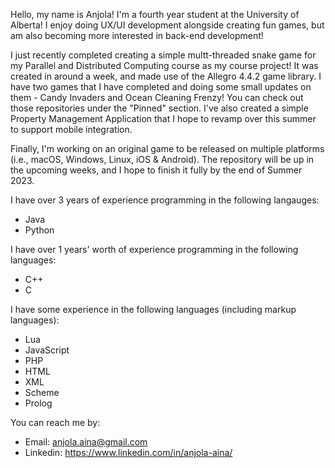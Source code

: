 Hello, my name is Anjola! I'm a fourth year student at the University of Alberta! I enjoy doing UX/UI development alongside creating fun games, but am also becoming more interested in back-end development!

I just recently completed creating a simple multt-threaded snake game for my Parallel and Distributed Computing course as my course project! It was created in around a week, and made use of the Allegro 4.4.2 game library. I have two games that I have completed and doing some small updates on them - Candy Invaders and Ocean Cleaning Frenzy! You can check out those repositories under the "Pinned" section. I've also created a simple Property Management Application that I hope to revamp over this summer to support mobile integration.

Finally, I'm working on an original game to be released on multiple platforms (i.e., macOS, Windows, Linux, iOS & Android). The repository will be up in the upcoming weeks, and I hope to finish it fully by the end of Summer 2023.

I have over 3 years of experience programming in the following langauges:
  - Java
  - Python

I have over 1 years' worth of experience programming in the following languages:
  - C++
  - C

I have some experience in the following languages (including markup languages):
  - Lua
  - JavaScript
  - PHP
  - HTML
  - XML
  - Scheme
  - Prolog

You can reach me by:
  - Email: anjola.aina@gmail.com
  - Linkedin: https://www.linkedin.com/in/anjola-aina/
 
<!---
anj0la/anj0la is a ✨ special ✨ repository because its `README.md` (this file) appears on your GitHub profile.
You can click the Preview link to take a look at your changes.
--->

